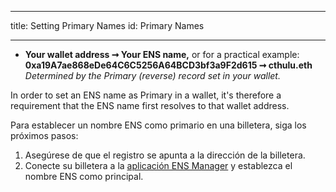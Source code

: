 - - -
title: Setting Primary Names id: Primary Names
- - -

* **Your wallet address ➞ Your ENS name,** or for a practical example: **0xa19A7ae868eDe64C6C5256A64BCD3bf3a9F2d615 ➞ cthulu.eth** _Determined by the Primary (reverse) record set in your wallet._

In order to set an ENS name as Primary in a wallet, it's therefore a requirement that the ENS name first resolves to that wallet address.

Para establecer un nombre ENS como primario en una billetera, siga los próximos pasos:

1. Asegúrese de que el registro se apunta a la dirección de la billetera.
2. Conecte su billetera a la [aplicación ENS Manager](https://app.ens.domains) y establezca el nombre ENS como principal.
